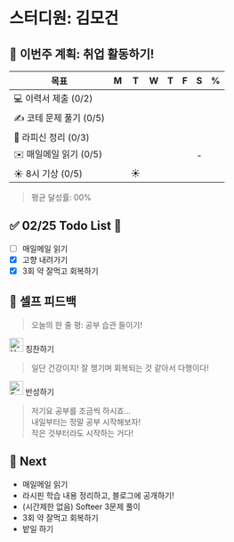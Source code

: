 # 스터디원: 김모건

## 🚀 이번주 계획: 취업 활동하기!

| 목표                    | M   | T   | W   | T   | F   | S   | %   |
| ----------------------- | --- | --- | --- | --- | --- | --- | --- |
| 💻 이력서 제출 (0/2)    |     |     |     |     |     |     |     |
| ✍️ 코테 문제 풀기 (0/5) |     |     |     |     |     |     |     |
| 📜 라피신 정리 (0/3)    |     |     |     |     |     |     |     |
| ✉️ 매일메일 읽기 (0/5)  |     |     |     |     |     | -   |     |
| ☀️ 8시 기상 (0/5)       |     | ☀️  |     |     |     |     |     |

> 평균 달성률: 00% <br>

## ✅ 02/25 Todo List 🌅

- [ ] 매일메일 읽기
- [x] 고향 내려가기
- [x] 3회 약 잘먹고 회복하기

## 🎉 셀프 피드백

> 오늘의 한 줄 평: 공부 습관 들이기! <br>

<img src="https://raw.githubusercontent.com/Tarikul-Islam-Anik/Animated-Fluent-Emojis/master/Emojis/Smilies/Hugging%20Face.png" alt="Hugging Face" width="25" height="25"> 칭찬하기 </img>

> 일단 건강이지! 잘 챙기며 회복되는 것 같아서 다행이다! <br>

<img src="https://raw.githubusercontent.com/Tarikul-Islam-Anik/Animated-Fluent-Emojis/master/Emojis/Smilies/Face%20with%20Monocle.png" alt="Face with Monocle" width="25" height="25"> 반성하기</img>

> 저기요 공부를 조금씩 하시죠... <br>
> 내일부터는 정말 공부 시작해보자! <br>
> 작은 것부터라도 시작하는 거다! <br>

## 🌱 Next

- 매일메일 읽기
- 라시핀 학습 내용 정리하고, 블로그에 공개하기!
- (시간제한 없음) Softeer 3문제 풀이
- 3회 약 잘먹고 회복하기
- 밭일 하기
